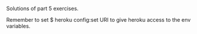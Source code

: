 Solutions of part 5 exercises.

Remember to set $ heroku config:set URI to give heroku access to the env variables.
